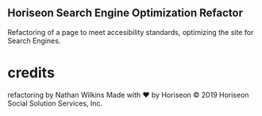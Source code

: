 
## Horiseon Search Engine Optimization Refactor

Refactoring of a page to meet accesibility standards, optimizing the site for Search Engines.


# credits

refactoring by Nathan Wilkins
Made with ❤️️ by Horiseon
© 2019 Horiseon Social Solution Services, Inc.